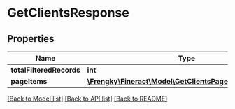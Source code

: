 # GetClientsResponse

## Properties
Name | Type | Description | Notes
------------ | ------------- | ------------- | -------------
**totalFilteredRecords** | **int** |  | [optional] 
**pageItems** | [**\Frengky\Fineract\Model\GetClientsPageItemsResponse[]**](GetClientsPageItemsResponse.md) |  | [optional] 

[[Back to Model list]](../../README.md#documentation-for-models) [[Back to API list]](../../README.md#documentation-for-api-endpoints) [[Back to README]](../../README.md)

